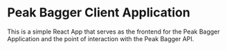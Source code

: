 # Peak Bagger Client Application

This is a simple React App that serves as the frontend for the Peak Bagger Application and the point of interaction with the Peak Bagger API.

